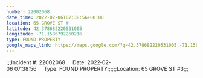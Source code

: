```yaml
---
number: 22002068
date_time: 2022-02-06T07:38:56+00:00
location: 65 GROVE ST #
latitude: 42.378682220531005
longitude: -71.1586792260216
type: FOUND PROPERTY
google_maps_link: https://maps.google.com/?q=42.378682220531005,-71.1586792260216
---
```


;;;Incident #: 22002068     Date: 2022‐02‐06 07:38:56     Type: FOUND PROPERTY;;;;;;Location: 65 GROVE ST #3;;;
